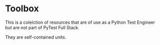 # Toolbox

This is a colelction of resources that are of use as a Python Test Engineer but are not part of PyTest Full Stack. 

They are self-contained units.